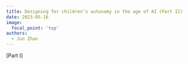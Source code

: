 ```yaml
---
title: Designing for children’s autonomy in the age of AI (Part II)
date: 2023-05-16
image:
  focal_point: 'top'
authors:
  - Jun Zhao
---
```


[Part I]

# 